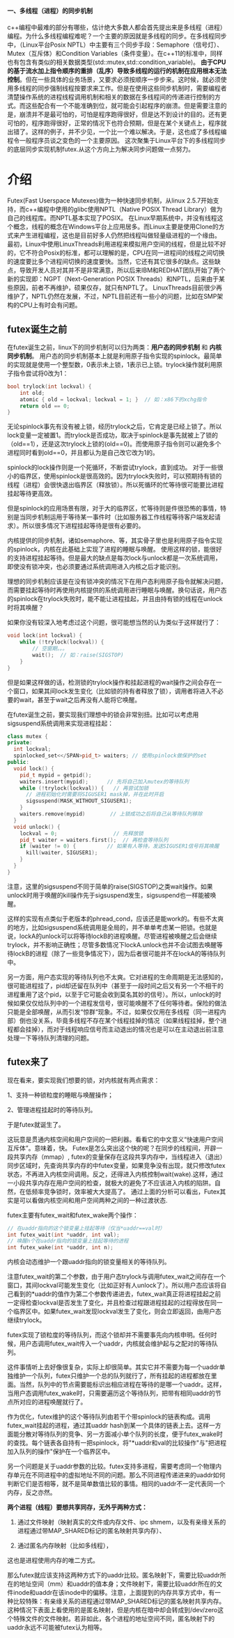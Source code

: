 #### 一、多线程（进程）的同步机制

c++编程中最难的部分有哪些，估计绝大多数人都会首先提出来是多线程（进程）编程。为什么多线程编程难呢？一个主要的原因就是多线程的同步。在多线程同步中，（Linux平台Posix NPTL）中主要有三个同步手段：Semaphore（信号灯）、Mutex（互斥体）和Condition Variables（条件变量）。在c++11的标准中，同样也有包含有类似的相关数据类型(std::mutex,std::condition_variable)。 
**由于CPU的基于流水加上指令顺序的重排（乱序）导致多线程的运行的机制在应用根本无法控制**。但在一些具体的业务场景，又要求必须按顺序一步步来。这时候，就必须使用多线程的同步强制线程按要求来工作。但是在使用这些同步机制时，需要编程者清楚操作系统的进程线程调用机制和相关的数据在多线程间的传递进行控制的方式。而这些配合有一个不能准确到位，就可能会引起程序的崩溃。但是需要注意的是，崩溃并不是最可怕的，可怕是程序跑得很好，但是达不到设计的目的。还有更可怕的，程序跑得很好，正常的情况下也符合预期，但是在某个关键点上，程序就出错了。这样的例子，并不少见，一个比一个难以解决。于是，这也成了多线程编程令一般程序员谈之变色的一个主要原因。 
这次聚集于Linux平台下的多线程同步的底层同步实现机制futex.从这个方向上为解决同步问题做一点努力。 

# 介绍

Futex(Fast Userspace Mutexes)做为一种快速同步机制，从linux 2.5.7开始支持，而c++编程中使用的glibc使用NPTL（Native POSIX Thread Library）做为自己的线程库。而NPTL基本实现了POSIX。 
在Linux早期系统中，并没有线程这个概念，线程的概念在Windows平台上应用居多。而Linux主要是使用Clone的方式来产生进程编程，这也是目前好多人仍然把线程叫做轻量级进程的一个缘由。 
最初，Linux中使用LinuxThreads利用进程来模拟用户空间的线程，但是比较不好的，它不符合Posix的标准，都可以理解的是，CPU在同一进程间的线程之间切换的速度要比多个进程间切换的速度要快。当然，它还有其它很多的缺点。这些缺点，导致开发人员对其并不是非常满意，所以后来IBM和REDHAT团队开始了两个新的实现即：NGPT（Next-Generation POSIX Threads）和NPTL，后来由于某些原因，前者不再维护，硕果仅存，就只有NPTL了。 
LinuxThreads目前很少再维护了，NPTL仍然在发展，不过，NPTL目前还有一些小的问题，比如在SMP架构的CPU上有时会有问题。 

## futex诞生之前

在futex诞生之前，linux下的同步机制可以归为两类：**用户态的同步机制** 和 **内核同步机制**。 用户态的同步机制基本上就是利用原子指令实现的spinlock。最简单的实现就是使用一个整型数，0表示未上锁，1表示已上锁。trylock操作就利用原子指令尝试将0改为1：

```c
bool trylock(int lockval) {
    int old;
    atomic { old = lockval; lockval = 1; }  // 如：x86下的xchg指令
    return old == 0;
}
```

无论spinlock事先有没有被上锁，经历trylock之后，它肯定是已经上锁了。所以lock变量一定被置1。而trylock是否成功，取决于spinlock是事先就被上了锁的（old\==1），还是这次trylock上锁的(old\==0)。而使用原子指令则可以避免多个进程同时看到old==0，并且都认为是自己改它改为1的。

spinlock的lock操作则是一个死循环，不断尝试trylock，直到成功。 对于一些很小的临界区，使用spinlock是很高效的。因为trylock失败时，可以预期持有锁的线程（进程）会很快退出临界区（释放锁）。所以死循环的忙等待很可能要比进程挂起等待更高效。



但是spinlock的应用场景有限，对于大的临界区，忙等待则是件很恐怖的事情，特别是当同步机制运用于等待某一事件时（比如服务器工作线程等待客户端发起请求）。所以很多情况下进程挂起等待是很有必要的。



内核提供的同步机制，诸如semaphore、等，其实骨子里也是利用原子指令实现的spinlock，内核在此基础上实现了进程的睡眠与唤醒。 使用这样的锁，能很好的支持进程挂起等待。但是最大的缺点是每次lock与unlock都是一次系统调用，即使没有锁冲突，也必须要通过系统调用进入内核之后才能识别。



理想的同步机制应该是在没有锁冲突的情况下在用户态利用原子指令就解决问题，而需要挂起等待时再使用内核提供的系统调用进行睡眠与唤醒。换句话说，用户态的spinlock在trylock失败时，能不能让进程挂起，并且由持有锁的线程在unlock时将其唤醒？





如果你没有较深入地考虑过这个问题，很可能想当然的认为类似于这样就行了：

```c
void lock(int lockval) {
    while (!trylock(lockval)) {
        // 空窗期。。。
        wait();  // 如：raise(SIGSTOP)
    }
}
```

但是如果这样做的话，检测锁的trylock操作和挂起进程的wait操作之间会存在一个窗口，如果其间lock发生变化（比如锁的持有者释放了锁），调用者将进入不必要的wait，甚至于wait之后再没有人能将它唤醒。



在futex诞生之前，要实现我们理想中的锁会非常别扭。比如可以考虑用sigsuspend系统调用来实现进程挂起：

```c++
class mutex {
private:
  int lockval;
  spinlocked_set<</SPAN>pid_t> waiters;	// 使用spinlock做保护的set
public:
  void lock() {
    pid_t mypid = getpid();
    waiters.insert(mypid);		// 先将自己加入mutex的等待队列
    while (!trylock(lockval)) {   // 再尝试加锁
      // 进程初始化时需要将SIGUSER1 mask掉，并在此时开启
      sigsuspend(MASK_WITHOUT_SIGUSER1);
    }
    waiters.remove(mypid)		 // 上锁成功之后将自己从等待队列移除
  }
  void unlock() {
    lockval = 0;				  // 先释放锁
    pid_t waiter = waiters.first();  // 再检查等待队列
    if (waiter != 0) {			// 如果有人等待，发送SIGUSER1信号将其唤醒
      kill(waiter, SIGUSER1);
    }
  }
}
```



注意，这里的sigsuspend不同于简单的raise(SIGSTOP)之类wait操作。如果unlock时用于唤醒的kill操作先于sigsuspend发生，sigsuspend也一样能被唤醒。

这样的实现有点类似于老版本的phread_cond，应该还是能work的。有些不太爽的地方，比如sigsuspend系统调用是全局的，并不单单考虑某一把锁。也就是说，lockA的unlock可以将等待lockB的进程唤醒。尽管进程被唤醒之后会继续trylock，并不影响正确性；尽管多数情况下lockA.unlock也并不会试图去唤醒等待lockB的进程（除了一些竞争情况下），因为后者很可能并不在lockA的等待队列中。

另一方面，用户态实现的等待队列也不太爽。它对进程的生命周期是无法感知的，很可能进程挂了，pid却还留在队列中（甚至于一段时间之后又有另一个不相干的进程重用了这个pid，以至于它可能会收到莫名其妙的信号）。所以，unlock的时候如果仅仅给队列中的一个进程发信号，很可能唤醒不了任何等待者。保险的做法只能是全部唤醒，从而引发“惊群“现象。不过，如果仅仅用在多线程（同一进程内部）倒也没关系，毕竟多线程不存在某个线程挂掉的情况（如果线程挂掉，整个进程都会挂掉），而对于线程响应信号而主动退出的情况也是可以在主动退出前注意处理一下等待队列清理的问题。



## futex来了

现在看来，要实现我们想要的锁，对内核就有两点需求：

1、支持一种锁粒度的睡眠与唤醒操作；

2、管理进程挂起时的等待队列。 

于是futex就诞生了。



这玩意是贯通内核空间和用户空间的一把利器。看看它的中文意义“快速用户空间互斥体”。意味着，快。 
Futex是怎么突出这个快的呢？在同步的线程间，开辟一段共享内存（mmap）, futex的变量保存在这段共享内存中，当线程进入（退出）同步区域时，先查询共享内存的中futex变量，如果竞争没有出现，就只修改futex状态，不再进入内核空间调用。反之，还得进入内核控制wait(wake).这样，通过一小段共享内存在用户空间的检查，就极大的避免了不应该进入内核的陷阱。自然，在低频率竞争锁时，效率被大大提高了。 
通过上面的分析可以看出，Futex其实是可以看做内核空间和用户空间两种之间的一种过渡状态.



futex主要有futex_wait和futex_wake两个操作：

```c
// 在uaddr指向的这个锁变量上挂起等待（仅当*uaddr==val时）
int futex_wait(int *uaddr, int val);
// 唤醒n个在uaddr指向的锁变量上挂起等待的进程
int futex_wake(int *uaddr, int n);
```

内核会动态维护一个跟uaddr指向的锁变量相关的等待队列。

注意futex_wait的第二个参数，由于用户态trylock与调用futex_wait之间存在一个窗口，其间lockval可能发生变化（比如正好有人unlock了）。所以用户态应该将自己看到的*uaddr的值作为第二个参数传递进去，futex_wait真正将进程挂起之前一定得检查lockval是否发生了变化，并且检查过程跟进程挂起的过程得放在同一个临界区中。如果futex_wait发现lockval发生了变化，则会立即返回，由用户态继续trylock。

futex实现了锁粒度的等待队列，而这个锁却并不需要事先向内核申明。任何时候，用户态调用futex_wait传入一个uaddr，内核就会维护起与之配对的等待队列。

这件事情听上去好像很复杂，实际上却很简单。其实它并不需要为每一个uaddr单独维护一个队列，futex只维护一个总的队列就行了，所有挂起的进程都放在里面。当然，队列中的节点需要能标识出相应进程在等待的是哪一个uaddr。这样，当用户态调用futex_wake时，只需要遍历这个等待队列，把带有相同uaddr的节点所对应的进程唤醒就行了。

作为优化，futex维护的这个等待队列由若干个带spinlock的链表构成。调用futex_wait挂起的进程，通过其uaddr hash到某一个具体的链表上去。这样一方面能分散对等待队列的竞争、另一方面减小单个队列的长度，便于futex_wake时的查找。每个链表各自持有一把spinlock，将"*uaddr和val的比较操作"与"把进程加入队列的操作"保护在一个临界区中。

另一个问题是关于uaddr参数的比较。futex支持多进程，需要考虑同一个物理内存单元在不同进程中的虚拟地址不同的问题。那么不同进程传递进来的uaddr如何判断它们是否相等，就不是简单数值比较的事情。相同的uaddr不一定代表同一个内存，反之亦然。

**两个进程（线程）要想共享同存，无外乎两种方式：**

1. 通过文件映射（映射真实的文件或内存文件、ipc shmem，以及有亲缘关系的进程通过带MAP_SHARED标记的匿名映射共享内存）、

2. 通过匿名内存映射（比如多线程），

这也是进程使用内存的唯二方式。



那么futex就应该支持这两种方式下的uaddr比较。匿名映射下，需要比较uaddr所在的地址空间（mm）和uaddr的值本身；文件映射下，需要比较uaddr所在的文件inode和uaddr在该inode中的偏移。注意，上面提到的内存共享方式中，有一种比较特殊：有亲缘关系的进程通过带MAP_SHARED标记的匿名映射共享内存。这种情况下表面上看使用的是匿名映射，但是内核在暗中却会转成到/dev/zero这个特殊文件的文件映射。若非如此，各个进程的地址空间不同，匿名映射下的uaddr永远不可能被futex认为相等。